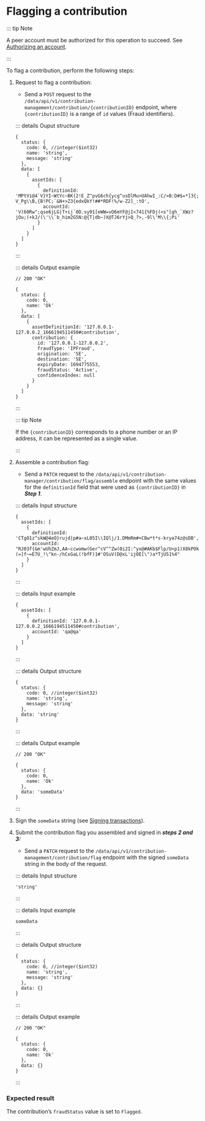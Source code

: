 # Flagging a contribution

::: tip Note

A peer account must be authorized for this operation to succeed. See [Authorizing an account](authorizing_an_account.md).

:::

To flag a contribution, perform the following steps:

1. Request to flag a contribution:

   - Send a `POST` request to the <br> `/data/api/v1/contribution-management/contribution/{contributionID}` endpoint, where `{contributionID}` is a range of `id` values (Fraud identifiers).

   ::: details Ouput structure

   ```json5
   {
     status: {
       code: 0, //integer($int32)
       name: 'string',
       message: 'string'
     },
     data: [
       {
         assetIds: [
           {
             definitionId: 'MPtVi@4`V}YI~WtYc~BK(2!E_Z^pvG6ch{ycg^usDlMu>UAhwI_:C/>B:D#$=*]3{;-,\\,%t"vB5EK:3hGa+Y7p&mBS6xx2O>@?V_Pg\\B,{B!PC;`&N+>Z3{edxQkY!##*RDF!%/w-Z2]_:tO',
             accountId: 'V)60Rw";qse6jLG|T+ij`0D.sy91[eWW=vO6mYF@jI<741{%FDj(<s"[gh_`XWz?jOu;(+kJ/(\'\\`b_him2G5N:@{T|db~)X@TJ6rYj>Q_?>,-9l\'M\\{;Pi'
           }
         ]
       }
     ]
   }
   ```

   :::

   ::: details Output example

   ```json5
   // 200 "OK"

   {
     status: {
       code: 0,
       name: 'Ok'
     },
     data: [
       {
         assetDefinitionId: '127.0.0.1-127.0.0.2_1666194511450#contribution',
         contribution: {
           id: '127.0.0.1-127.0.0.2',
           fraudType: 'IPFraud',
           origination: 'SE',
           destination: 'SE',
           expiryDate: 1694775553,
           fraudStatus: 'Active',
           confidenceIndex: null
         }
       }
     ]
   }
   ```

   :::

   ::: tip Note

   If the `{contributionID}` corresponds to a phone number or an IP address, it can be represented as a single value.

   :::

2. Assemble a contribution flag:

   - Send a `PATCH` request to the `/data/api/v1/contribution-manager/contribution/flag/assemble` endpoint with the same values for the `definitionId` field that were used as `{contributionID}` in **_Step 1_**.

   ::: details Input structure

   ```json5
   {
     assetIds: [
       {
         definitionId: 'CTgO1z^skW@4eO}rujd|p#a~xL05I\\IQlj/1.DMmRm#+CBw*t*s-krya74z@sDB',
         accountId: "RJ03f{&m'wUhZmJ,AA~ccwomw(Ger^cV^^Zw(0i2I:^yx@#AKb$Flp/U<p1)X8kPOkQRtq4!2)VrbFM1}(=]f~=E7U_!\"kn-/hCxGaL(!bfF)1#'OSuV(D@xL'ijOE[\")a*TjU51%4"
       }
     ]
   }
   ```

   :::

   ::: details Input example

   ```json5
   {
     assetIds: [
       {
         definitionId: '127.0.0.1-127.0.0.2_1666194511450#contribution',
         accountId: 'qa@qa'
       }
     ]
   }
   ```

   :::

   ::: details Output structure

   ```json5
   {
     status: {
       code: 0, //integer($int32)
       name: 'string',
       message: 'string'
     },
     data: 'string'
   }
   ```

   :::

   ::: details Output example

   ```json5
   // 200 "OK"

   {
     status: {
       code: 0,
       name: 'Ok'
     },
     data: 'someData'
   }
   ```

   :::

3. Sign the `someData` string (see [Signing transactions](signing_transactions.md)).
4. Submit the contribution flag you assembled and signed in **_steps 2 and 3:_**

   - Send a `PATCH` request to the `/data/api/v1/contribution-management/contribution/flag` endpoint with the signed `someData` string in the body of the request.

   ::: details Input structure

   ```json5
   'string'
   ```

   :::

   ::: details Input example

   ```
   someData
   ```

   [//]: # 'FIXME specify stricter?'

   :::

   ::: details Output structure

   ```json5
   {
     status: {
       code: 0, //integer($int32)
       name: 'string',
       message: 'string'
     },
     data: {}
   }
   ```

   :::

   ::: details Output example

   ```json5
   // 200 "OK"

   {
     status: {
       code: 0,
       name: 'Ok'
     },
     data: {}
   }
   ```

   :::

### Expected result

The contribution’s `fraudStatus` value is set to `Flagged`.
